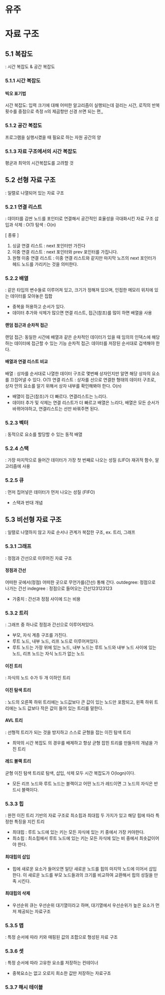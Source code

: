 # 유주

# 자료 구조

## 5.1 복잡도

: 시간 복잡도 & 공간 복잡도

### 5.1.1 시간 복잡도

#### 빅오 표기법

시간 복잡도: 입력 크기에 대해 어떠한 알고리즘이 실행되는데 걸리는 시간, 로직의 반복 횟수를 중점으로 측정
n의 제곱항만 신경 쓰면 되는 편,,

### 5.1.2 공간 복잡도

프로그램을 실행시켰을 때 필요로 하는 자원 공간의 양

### 5.1.3 자료 구조에서의 시간 복잡도

평균과 최악의 시간복잡도를 고려할 것

## 5.2 선형 자료 구조

: 일렬로 나열되어 있는 자료 구조

### 5.2.1 연결 리스트

: 데이터를 감싼 노드를 포인터로 연결해서 공간적인 효율성을 극대화시킨 자료 구조
삽입과 삭제 : O(1)
탐색 : O(n)

[ 종류 ]

1. 싱글 연결 리스트 : next 포인터만 가진다
2. 이중 연결 리스트 : next 포인터와 prev 포인터를 가집니다.
3. 원형 이중 연결 리스트 : 이중 연결 리스트와 같지만 마지막 노즈의 next 포인터가 헤드 노드를 가리키는 것을 의미한다.

### 5.2.2 배열

: 같은 타입의 변수들로 이루어져 있고, 크기가 정해져 있으며, 인접한 메모리 위치에 있는 데이터를 모아놓은 집합

- 중복을 허용하고 순서가 있다.
- 데이터 추가와 삭제가 많으면 연결 리스트, 접근(참조)를 많이 하면 배열을 사용

#### 랜덤 접근과 순차적 접근

랜덤 접근: 동일한 시간에 배열과 같은 순차적인 데이터가 있을 때 임의의 인덱스에 해당하는 데이터에 접근할 수 있는 기능
순차적 접근: 데이터를 저장된 순서대로 겁색해야 한다.

#### 배열과 연결 리스트 비교

배열 : 상자를 순서대로 나열한 데이터 구조로 몇번째 상자인지만 알면 해당 상자의 요소를 끄집어낼 수 있다. O(1)
연결 리스트 : 상자를 선으로 연결한 형태의 데이터 구조로, 상자 안의 요소를 알기 위해서 상자 내부를 확인해봐야 한다. O(n)

- 배열이 접근(참조)가 더 빠르다. 연결리스트는 느리다.
- 데이터 추가 및 삭제는 연결 리스트가 더 빠르고 배열은 느리다, 배열은 모든 순서가 바뀌어야하고, 연결리스트는 선만 바꿔주면 된다.

### 5.2.3 벡터

: 동적으로 요소를 할당할 수 있는 동적 배열

### 5.2.4 스택

: 가장 마지막으로 들어간 데이터가 가장 첫 번째로 나오는 성질 (LIFO)
재귀적 함수, 알고리즘에 사용

### 5.2.5 큐

: 먼저 집어넣은 데이터가 먼저 나오는 성질 (FIFO)

- 스택과 반대 개념

## 5.3 비선형 자료 구조

: 일렬로 나열하지 않고 자료 순서나 관계가 복잡한 구조, ex. 트리, 그래프

### 5.3.1 그래프

: 정점과 간선으로 이루어진 자료 구조

#### 정점과 간선

어떠한 곳에서(정점) 어떠한 곳으로 무언가를(간선) 통해 간다.
outdegree: 정점으로 나가는 간선
indegree : 정점으로 들어오는 간선123123123

- 가중치 : 간선과 정점 사이에 드는 비용

### 5.3.2 트리

: 그래프 중 하나로 정점과 간선으로 이루어져있다.

- 부모, 자식 계층 구조를 가진다.
- 루트 노드, 내부 노드, 리프 노드로 이루어져있다.
- 루트 노드는 가장 위에 있는 노드, 내부 노드는 루트 노드와 내부 노드 사이에 있는 노드, 리프 노드는 자식 노드가 없는 노드

#### 이진 트리

: 자식의 노드 수가 두 개 이하인 트리

#### 이진 탐색 트리

: 노드의 오른쪽 하위 트리에는 노드값보다 큰 값이 있는 노드만 포함되고, 왼쪽 하위 트리에는 노드 값보다 작은 값이 들어 있는 트리를 말한다.

#### AVL 트리

: 선형적 트리가 되는 것을 방지하고 스스로 균형을 잡는 이진 탐색 트리

- 최악의 시간 복잡도 의 경우를 배제하고 항상 균형 잡힌 트리를 만들자의 개념을 가진 트리

#### 레드 블랙 트리

균형 이진 탐색 트리로 탐색, 삽입, 삭제 모두 시간 복잡도가 O(logn)이다.

- 모든 리프 노드와 루트 노드는 블랙이고 어떤 노드가 레드이면 그 노드의 자식은 반드시 블랙이다.

### 5.3.3 힙

: 완전 이진 트리 기반의 자료 구조로 최소힙과 최대힙 두 가지가 있고 해당 힙에 따라 특정한 특징을 지킨 트리

- 최대힙 : 루트 노드에 있는 키는 모든 자식에 있는 키 중에서 가장 커야한다.
- 최소힙 : 최소힙에서 루트 노드에 있는 키는 모든 자식에 있는 비 중에서 최솟값이어야 한다.

#### 최대힙의 삽입

- 힙에 새로운 요소가 들어오면 일단 새로운 노드를 힙의 마지막 노드에 이어서 삽입한다. 이 새로운 노드를 부모 노드들과의 크기를 비교하여 교환해서 힙의 성질을 만족 시킨다.

#### 최대힙의 삭제

- 우선순위 큐는 우선순위 대기열이라고 하며, 대기열에서 우선순위가 높은 요소가 먼저 제공되는 자료구조

### 5.3.5 맵

: 특정 순서에 따라 키와 매핑된 값의 조합으로 형성된 자료 구조

### 5.3.6 셋

: 특정 순서에 따라 고유한 요소를 저장하는 컨테이너

- 중복요소는 없고 오로지 희소한 값만 저장하는 자료구조

### 5.3.7 해시 테이블
